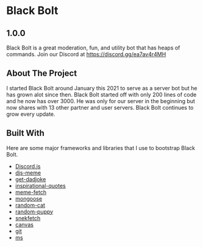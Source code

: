 # Black Bolt
## 1.0.0

Black Bolt is a great moderation, fun, and utility bot that has heaps of commands. Join our Discord at https://discord.gg/ea7av4r4MH

## About The Project

I started Black Bolt around January this 2021 to serve as a server bot but he has grown alot since then. Black Bolt started off with only 200 lines of code and he now has
over 3000. He was only for our server in the beginning but now shares with 13 other partner and user servers. Black Bolt continues to grow every update.

## Built With

Here are some major frameworks and libraries that I use to bootstrap Black Bolt.
* [Discord.js](https://discord.js.org/#/)
* [djs-meme](https://www.npmjs.com/package/djs-meme)
* [get-dadjoke](https://www.npmjs.com/package/get-dadjoke)
* [inspirational-quotes](https://www.npmjs.com/package/inspirational-quotes)
* [meme-fetch](https://www.npmjs.com/package/meme-fetch)
* [mongoose](https://www.npmjs.com/package/mongoose)
* [random-cat](https://www.npmjs.com/package/random-cat)
* [random-puppy](https://www.npmjs.com/package/random-puppy)
* [snekfetch](https://www.npmjs.com/package/snekfetch)
* [canvas](https://www.npmjs.com/package/canvas)
* [git](https://www.npmjs.com/package/git)
* [ms](https://www.npmjs.com/package/ms)
